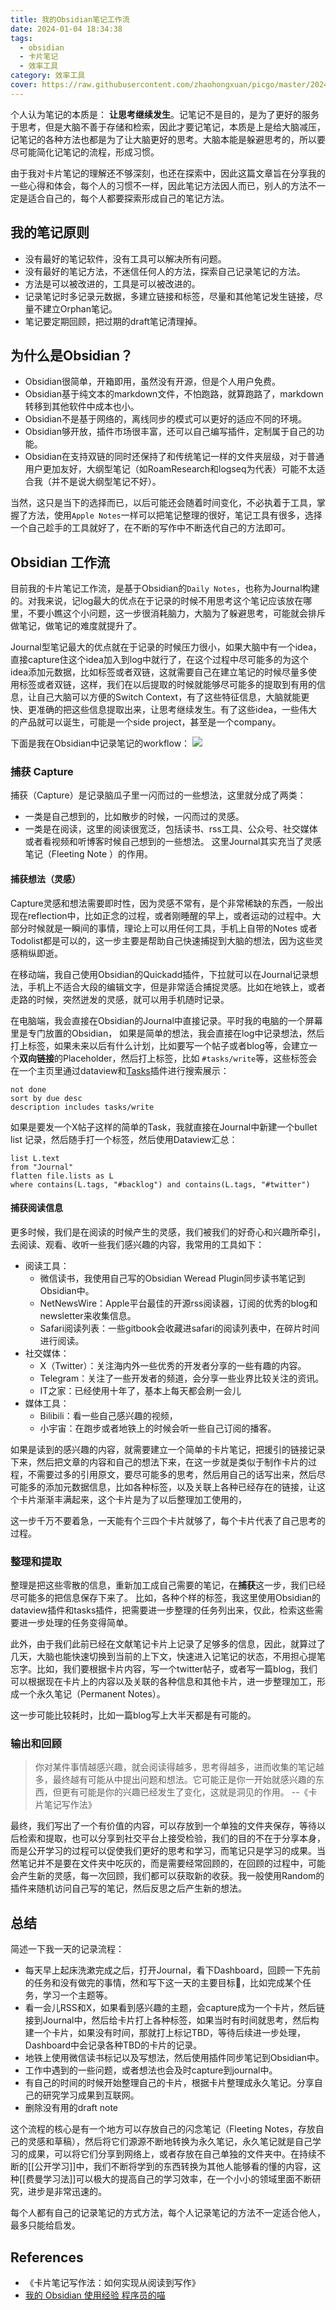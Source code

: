 ```yaml
---
title: 我的Obsidian笔记工作流
date: 2024-01-04 18:34:38
tags:
  - obsidian
  - 卡片笔记
  - 效率工具
category: 效率工具 
cover: https://raw.githubusercontent.com/zhaohongxuan/picgo/master/20240104183635.png 
---
```


个人认为笔记的本质是： **让思考继续发生**。记笔记不是目的，是为了更好的服务于思考，但是大脑不善于存储和检索，因此才要记笔记，本质是上是给大脑减压，记笔记的各种方法也都是为了让大脑更好的思考。大脑本能是躲避思考的，所以要尽可能简化记笔记的流程，形成习惯。


由于我对卡片笔记的理解还不够深刻，也还在探索中，因此这篇文章旨在分享我的一些心得和体会，每个人的习惯不一样，因此笔记方法因人而已，别人的方法不一定是适合自己的，每个人都要探索形成自己的笔记方法。

## 我的笔记原则

- 没有最好的笔记软件，没有工具可以解决所有问题。
- 没有最好的笔记方法，不迷信任何人的方法，探索自己记录笔记的方法。
- 方法是可以被改进的，工具是可以被改进的。
- 记录笔记时多记录元数据，多建立链接和标签，尽量和其他笔记发生链接，尽量不建立Orphan笔记。
- 笔记要定期回顾，把过期的draft笔记清理掉。

<!-- more-->


## 为什么是Obsidian？

- Obsidian很简单，开箱即用，虽然没有开源，但是个人用户免费。
- Obsidian基于纯文本的markdown文件，不怕跑路，就算跑路了，markdown转移到其他软件中成本也小。
- Obsidian不是基于网络的，离线同步的模式可以更好的适应不同的环境。
- Obsidian够开放，插件市场很丰富，还可以自己编写插件，定制属于自己的功能。
- Obsidian在支持双链的同时还保持了和传统笔记一样的文件夹层级，对于普通用户更加友好，大纲型笔记（如RoamResearch和logseq为代表）可能不太适合我（并不是说大纲型笔记不好）。

当然，这只是当下的选择而已，以后可能还会随着时间变化，不必执着于工具，掌握了方法，使用`Apple Notes`一样可以把笔记整理的很好，笔记工具有很多，选择一个自己趁手的工具就好了，在不断的写作中不断迭代自己的方法即可。


## Obsidian 工作流

目前我的卡片笔记工作流，是基于Obsidian的`Daily Notes`，也称为Journal构建的。对我来说，记log最大的优点在于记录的时候不用思考这个笔记应该放在哪里，不要小瞧这个小问题，这一步很消耗脑力，大脑为了躲避思考，可能就会排斥做笔记，做笔记的难度就提升了。

Journal型笔记最大的优点就在于记录的时候压力很小，如果大脑中有一个idea，直接capture住这个idea加入到log中就行了，在这个过程中尽可能多的为这个idea添加元数据，比如标签或者双链，这就需要自己在建立笔记的时候尽量多使用标签或者双链，这样，我们在以后提取的时候就能够尽可能多的提取到有用的信息，让自己大脑可以方便的Switch Context，有了这些特征信息，大脑就能更快、更准确的把这些信息提取出来，让思考继续发生。有了这些idea，一些伟大的产品就可以诞生，可能是一个side project，甚至是一个company。

下面是我在Obsidian中记录笔记的workflow：
![](https://raw.githubusercontent.com/zhaohongxuan/picgo/master/20240104183635.png)
### 捕获 Capture

捕获（Capture）是记录脑瓜子里一闪而过的一些想法，这里就分成了两类：
- 一类是自己想到的，比如散步的时候，一闪而过的灵感。
- 一类是在阅读，这里的阅读很宽泛，包括读书、rss工具、公众号、社交媒体或者看视频和听博客时候自己想到的一些想法。
这里Journal其实充当了灵感笔记（Fleeting Note ）的作用。

#### 捕获想法（灵感）

Capture灵感和想法需要即时性，因为灵感不常有，是个非常稀缺的东西，一般出现在reflection中，比如正念的过程，或者刚睡醒的早上，或者运动的过程中。大部分时候就是一瞬间的事情，理论上可以用任何工具，手机上自带的Notes 或者Todolist都是可以的，这一步主要是帮助自己快速捕捉到大脑的想法，因为这些灵感稍纵即逝。

在移动端，我自己使用Obsidian的Quickadd插件，下拉就可以在Journal记录想法，手机上不适合大段的编辑文字，但是非常适合捕捉灵感。比如在地铁上，或者走路的时候，突然迸发的灵感，就可以用手机随时记录。

在电脑端，我会直接在Obsidian的Journal中直接记录。平时我的电脑的一个屏幕里是专门放置的Obsidian，
如果是简单的想法，我会直接在log中记录想法，然后打上标签，如果未来以后有什么计划，比如要写一个帖子或者blog等，会建立一个**双向链接**的Placeholder，然后打上标签，比如 `#tasks/write`等，这些标签会在一个主页里通过dataview和[Tasks](https://github.com/obsidian-tasks-group/obsidian-tasks)插件进行搜索展示：


```
not done
sort by due desc
description includes tasks/write
```

如果是要发一个X帖子这样的简单的Task，我就直接在Journal中新建一个bullet list 记录，然后随手打一个标签，然后使用Dataview汇总：

```
list L.text
from "Journal"
flatten file.lists as L
where contains(L.tags, "#backlog") and contains(L.tags, "#twitter")
```

#### 捕获阅读信息

更多时候，我们是在阅读的时候产生的灵感，我们被我们的好奇心和兴趣所牵引，去阅读、观看、收听一些我们感兴趣的内容，我常用的工具如下：
- 阅读工具：
	- 微信读书，我使用自己写的Obsidian Weread Plugin同步读书笔记到Obsidian中。
	- NetNewsWire：Apple平台最佳的开源rss阅读器，订阅的优秀的blog和newsletter来收集信息。
	- Safari阅读列表：一些gitbook会收藏进safari的阅读列表中，在碎片时间进行阅读。
- 社交媒体：
	- X（Twitter）：关注海内外一些优秀的开发者分享的一些有趣的内容。
	- Telegram：关注了一些开发者的频道，会分享一些业界比较关注的资讯。
	- IT之家：已经使用十年了，基本上每天都会刷一会儿
- 媒体工具：
	- Bilibili：看一些自己感兴趣的视频，
	- 小宇宙：在跑步或者地铁上的时候会听一些自己订阅的播客。

如果是读到的感兴趣的内容，就需要建立一个简单的卡片笔记，把援引的链接记录下来，然后把文章的内容和自己的想法下来，在这一步就是类似于制作卡片的过程，不需要过多的引用原文，要尽可能多的思考，然后用自己的话写出来，然后尽可能多的添加元数据信息，比如各种标签，以及关联上各种已经存在的链接，让这个卡片渐渐丰满起来，这个卡片是为了以后整理加工使用的，

这一步千万不要着急，一天能有个三四个卡片就够了，每个卡片代表了自己思考的过程。
### 整理和提取

整理是把这些零散的信息，重新加工成自己需要的笔记，在**捕获**这一步，我们已经尽可能多的把信息保存下来了。
比如，各种个样的标签，我这里使用Obsidian的dataview插件和tasks插件，把需要进一步整理的任务列出来，仅此，检索这些需要进一步处理的任务变得简单。

此外，由于我们此前已经在文献笔记卡片上记录了足够多的信息，因此，就算过了几天，大脑也能快速切换到当前的上下文，快速进入记笔记的状态，不用担心提笔忘字。比如，我们要根据卡片内容，写一个twitter帖子，或者写一篇blog，我们可以根据现在卡片上的内容以及关联的各种信息和其他卡片，进一步整理加工，形成一个永久笔记（Permanent Notes）。

这一步可能比较耗时，比如一篇blog写上大半天都是有可能的。

### 输出和回顾

> 你对某件事情越感兴趣，就会阅读得越多，思考得越多，进而收集的笔记越多，最终越有可能从中提出问题和想法。它可能正是你一开始就感兴趣的东西，但更有可能是你的兴趣已经发生了变化，这就是洞见的作用。 --《卡片笔记写作法》

最终，我们写出了一个有价值的内容，可以存放到一个单独的文件夹保存，等待以后检索和提取，也可以分享到社交平台上接受检验，我们的目的不在于分享本身，而是公开学习的过程可以促使我们更好的思考和学习，而笔记只是学习的成果。当然笔记并不是要在文件夹中吃灰的，而是需要经常回顾的，在回顾的过程中，可能会产生新的灵感，每一次回顾，我们都可以获取新的收获。我一般使用Random的插件来随机访问自己写的笔记，然后反思之后产生新的想法。

## 总结

简述一下我一天的记录流程：
- 每天早上起床洗漱完成之后，打开Journal，看下Dashboard，回顾一下先前的任务和没有做完的事情，然和写下这一天的主要目标🎯，比如完成某个任务，学习一个主题等。
- 看一会儿RSS和X，如果看到感兴趣的主题，会capture成为一个卡片，然后链接到Journal中，然后给卡片打上各种标签，如果当时有时间就思考，然后构建一个卡片，如果没有时间，那就打上标记TBD，等待后续进一步处理，Dashboard中会记录各种TBD的卡片的记录。
- 地铁上使用微信读书标记以及写想法，然后使用插件同步笔记到Obsidian中。
- 工作中遇到的一些问题，或者想法也会及时capture到journal中。
- 有自己的时间的时候开始整理自己的卡片，根据卡片整理成永久笔记。分享自己的研究学习成果到互联网。
- 删除没有用的draft note

这个流程的核心是有一个地方可以存放自己的闪念笔记（Fleeting Notes，存放自己的灵感和草稿），然后将它们源源不断地转换为永久笔记，永久笔记就是自己学习的成果，可以将它们分享到网络上，或者存放在自己单独的文件夹中。在持续不断的[[公开学习]]中，我们不断将学到的东西转换为其他人能够看的懂的内容，这种[[费曼学习法]]可以极大的提高自己的学习效率，在一个小小的领域里面不断研究，进步是非常迅速的。

每个人都有自己的记录笔记的方式方法，每个人记录笔记的方法不一定适合他人，最多只能给启发。
## References
-  《卡片笔记写作法：如何实现从阅读到写作》
- [我的 Obsidian 使用经验  程序员的喵](https://catcoding.me/p/obsidian-for-programmer/)